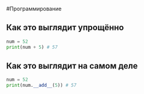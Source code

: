 #Программирование 
## Как это выглядит упрощённо 
```python
num = 52
print(num + 5) # 57
```
## Как это выглядит на самом деле 
```python
num = 52
print(num.__add__(5)) # 57
```